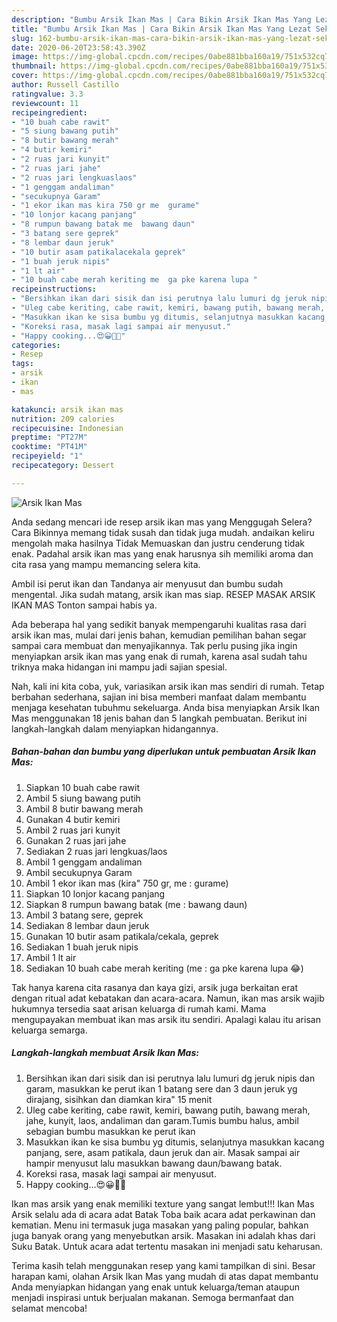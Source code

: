 ```yaml
---
description: "Bumbu Arsik Ikan Mas | Cara Bikin Arsik Ikan Mas Yang Lezat Sekali"
title: "Bumbu Arsik Ikan Mas | Cara Bikin Arsik Ikan Mas Yang Lezat Sekali"
slug: 162-bumbu-arsik-ikan-mas-cara-bikin-arsik-ikan-mas-yang-lezat-sekali
date: 2020-06-20T23:58:43.390Z
image: https://img-global.cpcdn.com/recipes/0abe881bba160a19/751x532cq70/arsik-ikan-mas-foto-resep-utama.jpg
thumbnail: https://img-global.cpcdn.com/recipes/0abe881bba160a19/751x532cq70/arsik-ikan-mas-foto-resep-utama.jpg
cover: https://img-global.cpcdn.com/recipes/0abe881bba160a19/751x532cq70/arsik-ikan-mas-foto-resep-utama.jpg
author: Russell Castillo
ratingvalue: 3.3
reviewcount: 11
recipeingredient:
- "10 buah cabe rawit"
- "5 siung bawang putih"
- "8 butir bawang merah"
- "4 butir kemiri"
- "2 ruas jari kunyit"
- "2 ruas jari jahe"
- "2 ruas jari lengkuaslaos"
- "1 genggam andaliman"
- "secukupnya Garam"
- "1 ekor ikan mas kira 750 gr me  gurame"
- "10 lonjor kacang panjang"
- "8 rumpun bawang batak me  bawang daun"
- "3 batang sere geprek"
- "8 lembar daun jeruk"
- "10 butir asam patikalacekala geprek"
- "1 buah jeruk nipis"
- "1 lt air"
- "10 buah cabe merah keriting me  ga pke karena lupa "
recipeinstructions:
- "Bersihkan ikan dari sisik dan isi perutnya lalu lumuri dg jeruk nipis dan garam, masukkan ke perut ikan 1 batang sere dan 3 daun jeruk yg dirajang, sisihkan dan diamkan kira&#34; 15 menit"
- "Uleg cabe keriting, cabe rawit, kemiri, bawang putih, bawang merah, jahe, kunyit, laos, andaliman dan garam.Tumis bumbu halus, ambil sebagian bumbu masukkan ke perut ikan"
- "Masukkan ikan ke sisa bumbu yg ditumis, selanjutnya masukkan kacang panjang, sere, asam patikala, daun jeruk dan air. Masak sampai air hampir menyusut lalu masukkan bawang daun/bawang batak."
- "Koreksi rasa, masak lagi sampai air menyusut."
- "Happy cooking...😍😀👩‍🍳"
categories:
- Resep
tags:
- arsik
- ikan
- mas

katakunci: arsik ikan mas 
nutrition: 209 calories
recipecuisine: Indonesian
preptime: "PT27M"
cooktime: "PT41M"
recipeyield: "1"
recipecategory: Dessert

---
```



![Arsik Ikan Mas](https://img-global.cpcdn.com/recipes/0abe881bba160a19/751x532cq70/arsik-ikan-mas-foto-resep-utama.jpg)

Anda sedang mencari ide resep arsik ikan mas yang Menggugah Selera? Cara Bikinnya memang tidak susah dan tidak juga mudah. andaikan keliru mengolah maka hasilnya Tidak Memuaskan dan justru cenderung tidak enak. Padahal arsik ikan mas yang enak harusnya sih memiliki aroma dan cita rasa yang mampu memancing selera kita.

Ambil isi perut ikan dan Tandanya air menyusut dan bumbu sudah mengental. Jika sudah matang, arsik ikan mas siap. RESEP MASAK ARSIK IKAN MAS Tonton sampai habis ya.

Ada beberapa hal yang sedikit banyak mempengaruhi kualitas rasa dari arsik ikan mas, mulai dari jenis bahan, kemudian pemilihan bahan segar sampai cara membuat dan menyajikannya. Tak perlu pusing jika ingin menyiapkan arsik ikan mas yang enak di rumah, karena asal sudah tahu triknya maka hidangan ini mampu jadi sajian spesial.


Nah, kali ini kita coba, yuk, variasikan arsik ikan mas sendiri di rumah. Tetap berbahan sederhana, sajian ini bisa memberi manfaat dalam membantu menjaga kesehatan tubuhmu sekeluarga. Anda bisa menyiapkan Arsik Ikan Mas menggunakan 18 jenis bahan dan 5 langkah pembuatan. Berikut ini langkah-langkah dalam menyiapkan hidangannya.

<!--inarticleads1-->

##### Bahan-bahan dan bumbu yang diperlukan untuk pembuatan Arsik Ikan Mas:

1. Siapkan 10 buah cabe rawit
1. Ambil 5 siung bawang putih
1. Ambil 8 butir bawang merah
1. Gunakan 4 butir kemiri
1. Ambil 2 ruas jari kunyit
1. Gunakan 2 ruas jari jahe
1. Sediakan 2 ruas jari lengkuas/laos
1. Ambil 1 genggam andaliman
1. Ambil secukupnya Garam
1. Ambil 1 ekor ikan mas (kira&#34; 750 gr, me : gurame)
1. Siapkan 10 lonjor kacang panjang
1. Siapkan 8 rumpun bawang batak (me : bawang daun)
1. Ambil 3 batang sere, geprek
1. Sediakan 8 lembar daun jeruk
1. Gunakan 10 butir asam patikala/cekala, geprek
1. Sediakan 1 buah jeruk nipis
1. Ambil 1 lt air
1. Sediakan 10 buah cabe merah keriting (me : ga pke karena lupa 😂)


Tak hanya karena cita rasanya dan kaya gizi, arsik juga berkaitan erat dengan ritual adat kebatakan dan acara-acara. Namun, ikan mas arsik wajib hukumnya tersedia saat arisan keluarga di rumah kami. Mama mengupayakan membuat ikan mas arsik itu sendiri. Apalagi kalau itu arisan keluarga semarga. 

<!--inarticleads2-->

##### Langkah-langkah membuat Arsik Ikan Mas:

1. Bersihkan ikan dari sisik dan isi perutnya lalu lumuri dg jeruk nipis dan garam, masukkan ke perut ikan 1 batang sere dan 3 daun jeruk yg dirajang, sisihkan dan diamkan kira&#34; 15 menit
1. Uleg cabe keriting, cabe rawit, kemiri, bawang putih, bawang merah, jahe, kunyit, laos, andaliman dan garam.Tumis bumbu halus, ambil sebagian bumbu masukkan ke perut ikan
1. Masukkan ikan ke sisa bumbu yg ditumis, selanjutnya masukkan kacang panjang, sere, asam patikala, daun jeruk dan air. Masak sampai air hampir menyusut lalu masukkan bawang daun/bawang batak.
1. Koreksi rasa, masak lagi sampai air menyusut.
1. Happy cooking...😍😀👩‍🍳


Ikan mas arsik yang enak memiliki texture yang sangat lembut!!! Ikan Mas Arsik selalu ada di acara adat Batak Toba baik acara adat perkawinan dan kematian. Menu ini termasuk juga masakan yang paling popular, bahkan juga banyak orang yang menyebutkan arsik. Masakan ini adalah khas dari Suku Batak. Untuk acara adat tertentu masakan ini menjadi satu keharusan. 

Terima kasih telah menggunakan resep yang kami tampilkan di sini. Besar harapan kami, olahan Arsik Ikan Mas yang mudah di atas dapat membantu Anda menyiapkan hidangan yang enak untuk keluarga/teman ataupun menjadi inspirasi untuk berjualan makanan. Semoga bermanfaat dan selamat mencoba!
